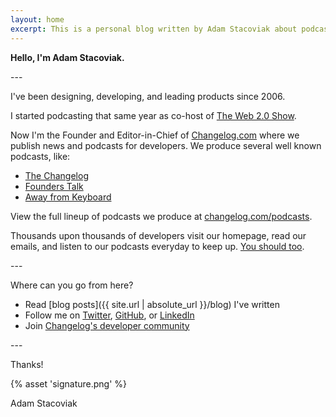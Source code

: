 ```yaml
---
layout: home
excerpt: This is a personal blog written by Adam Stacoviak about podcasting, open source, development, technology, and whatever else he's curious about.
---
```


**Hello, I'm Adam Stacoviak.**

\-\-\-

I've been designing, developing, and leading products since 2006.

I started podcasting that same year as co-host of [The Web 2.0 Show](http://web20show.com/).

Now I'm the Founder and Editor-in-Chief of [Changelog.com](https://changelog.com/) where we publish news and podcasts for developers. We produce several well known podcasts, like:

- [The Changelog](https://changelog.com/podcast)
- [Founders Talk](https://changelog.com/founderstalk)
- [Away from Keyboard](https://changelog.com/afk)

View the full lineup of podcasts we produce at [changelog.com/podcasts](https://changelog.com/podcasts).

Thousands upon thousands of developers visit our homepage, read our emails, and listen to our podcasts everyday to keep up. [You should too](https://changelog.com/subscribe).

\-\-\-

Where can you go from here?

- Read [blog posts]({{ site.url | absolute_url }}/blog) I've written
- Follow me on [Twitter](https://twitter.com/adamstac), [GitHub](https://github.com/adamstac), or [LinkedIn](https://www.linkedin.com/in/adamstacoviak/)
- Join [Changelog's developer community](https://changelog.com/community)

\-\-\-

Thanks!

<p class="signature">{% asset 'signature.png' %}</p>

Adam Stacoviak